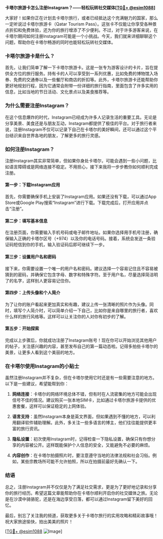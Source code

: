 **卡塔尔旅游卡怎么注册Instagram？——轻松玩转社交媒体[[TG💪+ @esim1088](https://t.me/s/esim1088)]**

大家好！如果你正在计划去卡塔尔旅行，或者已经抵达这个充满魅力的国家，那么一定听说过卡塔尔旅游卡（Qatar Tourism Pass）。这张卡不仅能让你享受各种景点折扣和免费体验，还为你的旅行增添了不少便利。不过，对于许多游客来说，在卡塔尔期间如何注册Instagram可能是一个小挑战。今天，我们就来详细聊聊这个问题，帮助你在卡塔尔畅游的同时也能轻松玩转社交媒体。

### 卡塔尔旅游卡是什么？

首先，让我们简单了解一下卡塔尔旅游卡。这是一张专为游客设计的卡片，旨在提供全方位的旅行服务。持有卡的人可以享受到一系列优惠，比如免费的博物馆入场券、免费的交通券以及一些餐厅和商店的折扣等。此外，卡塔尔旅游卡还能帮助你更好地规划行程，因为它通常会附带一份详细的旅行指南，里面包含了许多实用的信息，比如当地的节日活动、文化景点以及美食推荐等。

### 为什么需要注册Instagram？

在这个信息爆炸的时代，Instagram已经成为许多人记录生活的重要工具。无论是分享美景、美食还是与朋友互动，Instagram都提供了极佳的平台。对于旅行者来说，注册Instagram不仅可以记录下自己在卡塔尔的美好瞬间，还可以通过这个平台结识来自世界各地的朋友，了解更多的旅行灵感。

### 如何注册Instagram？

注册Instagram其实非常简单，但如果你身处卡塔尔，可能会遇到一些小问题，比如语言障碍或是网络连接不稳定。不用担心，接下来我将一步步教你如何顺利完成注册。

#### 第一步：下载Instagram应用

首先，你需要确保手机上安装了Instagram应用。如果还没有下载，可以通过App Store或Google Play搜索“Instagram”进行下载。下载完成后，打开应用并点击“注册”。

#### 第二步：填写基本信息

在注册页面，你需要输入手机号码或电子邮件地址。如果你选择用手机号注册，确保输入正确的卡塔尔区号（+974）以及你的电话号码。接着，系统会发送一条验证码短信到你的手机，输入验证码后即可继续下一步。

#### 第三步：设置用户名和密码

接下来，你需要设置一个唯一的用户名和密码。建议选择一个容易记住且不容易被猜到的密码，并确保它包含字母、数字和特殊字符。至于用户名，尽量选择简洁明了的名字，这样别人更容易记住你。

#### 第四步：上传头像和个人简介

为了让你的账户看起来更加真实和有趣，建议上传一张清晰的照片作为头像。同时，填写个人简介时，可以简单介绍一下自己，比如你是来自哪里的旅行者，喜欢什么样的旅行风格等。这样可以让关注你的人对你有初步的了解。

#### 第五步：开始探索

完成以上步骤后，你就成功注册了Instagram账号！现在你可以开始浏览其他用户的帖子，关注感兴趣的内容，甚至发布自己的第一篇动态啦。记得多拍些卡塔尔的美景，让更多人看到这个美丽的地方。

### 在卡塔尔使用Instagram的小贴士

虽然注册Instagram并不复杂，但在卡塔尔使用它时还是有一些需要注意的地方。以下是一些建议，希望能帮到你：

1. **网络连接**：卡塔尔的网络环境总体不错，但有时在人流密集的地方可能会出现信号不佳的情况。建议购买一张本地SIM卡，比如通过卡塔尔旅游卡提供的优惠套餐，这样可以保证稳定的上网体验。
   
2. **语言支持**：虽然Instagram本身是英文界面，但如果遇到不懂的地方，可以利用翻译软件辅助理解。此外，多关注一些多语言的博主，他们往往能提供更丰富的旅行资讯。

3. **隐私设置**：初次使用Instagram时，记得检查一下隐私设置，确保只有你想分享的内容被公开。这样既能保护个人信息的安全，又能避免不必要的麻烦。

4. **内容创作**：在卡塔尔拍摄照片时，要注意遵守当地的法律法规和社会习俗。例如，某些宗教场所可能不允许拍照，所以在拍摄前最好先确认一下。

### 结语

总之，注册Instagram并不仅仅是为了满足社交需求，更是为了更好地记录和分享你的旅行经历。希望这篇文章能帮助你在卡塔尔顺利开启你的社交媒体之旅。无论是在沙漠中骑骆驼，还是在海边享受日落，都可以通过Instagram留下美好的回忆。

最后，别忘了关注我的频道，获取更多关于卡塔尔旅行的实用攻略和精彩故事哦！祝大家旅途愉快，拍出美美的照片！

[[TG💪+ @esim1088](https://t.me/s/esim1088) ![Image](https://i.postimg.cc/4NQfJmqS/Snipaste-2025-05-13-00-14-12.png)]